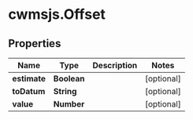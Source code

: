 # cwmsjs.Offset

## Properties

Name | Type | Description | Notes
------------ | ------------- | ------------- | -------------
**estimate** | **Boolean** |  | [optional] 
**toDatum** | **String** |  | [optional] 
**value** | **Number** |  | [optional] 


